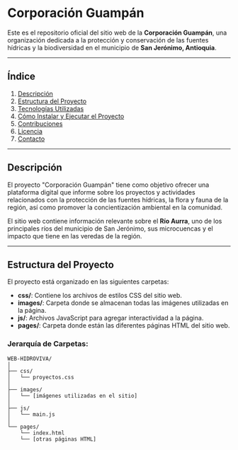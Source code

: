 # Corporación Guampán

Este es el repositorio oficial del sitio web de la **Corporación Guampán**, una organización dedicada a la protección y conservación de las fuentes hídricas y la biodiversidad en el municipio de **San Jerónimo, Antioquia**.

---

## Índice
1. [Descripción](#descripción)
2. [Estructura del Proyecto](#estructura-del-proyecto)
3. [Tecnologías Utilizadas](#tecnologías-utilizadas)
4. [Cómo Instalar y Ejecutar el Proyecto](#cómo-instalar-y-ejecutar-el-proyecto)
5. [Contribuciones](#contribuciones)
6. [Licencia](#licencia)
7. [Contacto](#contacto)

---

## Descripción

El proyecto "Corporación Guampán" tiene como objetivo ofrecer una plataforma digital que informe sobre los proyectos y actividades relacionados con la protección de las fuentes hídricas, la flora y fauna de la región, así como promover la concientización ambiental en la comunidad.

El sitio web contiene información relevante sobre el **Río Aurra**, uno de los principales ríos del municipio de San Jerónimo, sus microcuencas y el impacto que tiene en las veredas de la región.

---

## Estructura del Proyecto

El proyecto está organizado en las siguientes carpetas:

- **css/**: Contiene los archivos de estilos CSS del sitio web.
- **images/**: Carpeta donde se almacenan todas las imágenes utilizadas en la página.
- **js/**: Archivos JavaScript para agregar interactividad a la página.
- **pages/**: Carpeta donde están las diferentes páginas HTML del sitio web.

### Jerarquía de Carpetas:

```plaintext
WEB-HIDROVIVA/
│
├── css/
│   └── proyectos.css
│
├── images/
│   └── [imágenes utilizadas en el sitio]
│
├── js/
│   └── main.js
│
└── pages/
    └── index.html
    └── [otras páginas HTML]

